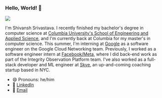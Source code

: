### Hello, World! 👋

![](https://komarev.com/ghpvc/?username=ShivanshSrivastava1)

I'm Shivansh Srivastava. I recently finished my bachelor's degree in computer science at [Columbia University's School of Engineering and Applied Science](https://www.engineering.columbia.edu/), and I'm currently back at Columbia for my master's in computer science. This summer, I'm interning at [Google](https://about.google) as a software engineer on the Google Cloud Networking team. Previously, I worked as a software engineer intern at [Facebook/Meta](https://about.meta.com/), where I did back-end work as part of the Integrity Observation Platform team. I've also worked as a full-stack developer and ML engineer at [Skye](https://joinskye.com/), an up-and-coming coaching startup based in NYC.

- 😄 Pronouns: he/him
- 🔗 [LinkedIn](https://linkedin.com/in/shivansh-srivastava-cs001/)
- 📧 [Email](mailto:ss5945@columbia.edu)

<!--
**ShivanshSrivastava1/ShivanshSrivastava1** is a ✨ _special_ ✨ repository because its `README.md` (this file) appears on your GitHub profile.

Here are some ideas to get you started:

- 🔭 I’m currently working on ...
- 🌱 I’m currently learning ...
- 👯 I’m looking to collaborate on ...
- 🤔 I’m looking for help with ...
- 💬 Ask me about ...
- 📫 How to reach me: ...
- 😄 Pronouns: ...
- ⚡ Fun fact: ...
-->
